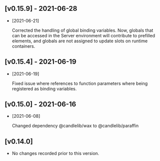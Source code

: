 ## [v0.15.9] - 2021-06-28 

- [2021-06-21]

    Corrected the handling of global binding variables. Now, globals that can be accessed in the Server environment will contribute to prefilled elements, and globals are not assigned to update slots on runtime containers.

## [v0.15.4] - 2021-06-19 

- [2021-06-19]

    Fixed issue where references to function parameters where being registered as binding variables.

## [v0.15.0] - 2021-06-16 

- [2021-06-08]

    Changed dependency @candlelib/wax to @candlelib/paraffin

## [v0.14.0] 

- No changes recorded prior to this version.